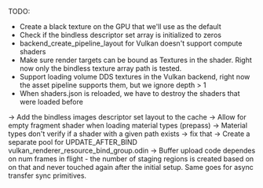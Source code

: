 
TODO:
- Create a black texture on the GPU that we'll use as the default 
- Check if the bindless descriptor set array is initialized to zeros
- backend_create_pipeline_layout for Vulkan doesn't support compute shaders
- Make sure render targets can be bound as Textures in the shader. Right now only the bindless texture array path is tested.
- Support loading volume DDS textures in the Vulkan backend, right now the asset pipeline supports them, but we ignore depth > 1
- When shaders.json is reloaded, we have to destroy the shaders that were loaded before

-> Add the bindless images descriptor set layout to the cache
-> Allow for empty fragment shader when loading material types (prepass)
-> Material types don't verify if a shader with a given path exists -> fix that
-> Create a separate pool for UPDATE_AFTER_BIND vulkan_renderer_resource_bind_group.odin
-> Buffer upload code dependes on num frames in flight - the number of staging regions is created based on 
    on that and never touched again after the initial setup. Same goes for async transfer sync primitives.